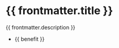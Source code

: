 <script setup>
import { useData } from 'vitepress'

const { frontmatter } = useData()
</script>

<style scoped>
  .use-case-illustration {
    width: 50vw;
    max-width: 320px;
    min-width: 180px;
    margin-top: -20px !important;
    margin-left: -24px !important;
  }
  @media (max-width: 559px) {
    .use-case-illustration {
      margin-top: -14px !important;
      margin-left: -16px !important;
    }
  }
</style>

<div class="use-case-header">
  <p class="use-case-illustration">
    <img :src="frontmatter.image" />
  </p>
  <h1>
    {{ frontmatter.title }}
  </h1>
  <p class="concept">
    {{ frontmatter.description }}
  </p>
  <ul class="benefits">
    <li v-for="(benefit, index) in frontmatter.benefits" :key="index">
      {{ benefit }}
    </li>
  </ul>
</div>